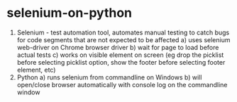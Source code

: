 # selenium-on-python
1) Selenium - test automation tool, automates manual testing to catch bugs for code segments that are not expected to be affected
   a) uses selenium web-driver on Chrome browser driver
   b) wait for page to load before actual tests
   c) works on visible element on screen (eg drop the picklist before selecting picklist option, show the footer before selecting footer element, etc)
2) Python 
   a) runs selenium from commandline on Windows
   b) will open/close browser automatically with console log on the commandline window
   
